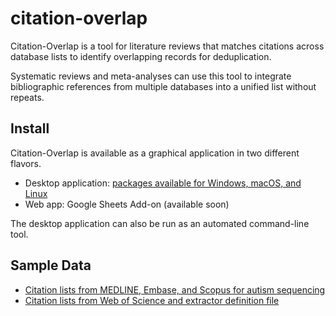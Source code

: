 # citation-overlap
Citation-Overlap is a tool for literature reviews that matches citations across database lists to identify overlapping records for deduplication.

Systematic reviews and meta-analyses can use this tool to integrate bibliographic references from multiple databases into a unified list without repeats.

## Install

Citation-Overlap is available as a graphical application in two different flavors.

- Desktop application: [packages available for Windows, macOS, and Linux](https://github.com/stephansanders/citation-overlap/releases/latest)
- Web app: Google Sheets Add-on (available soon)

The desktop application can also be run as an automated command-line tool.

## Sample Data

- [Citation lists from MEDLINE, Embase, and Scopus for autism sequencing](https://github.com/stephansanders/citation-overlap/releases/download/v0.9.1/AutismSequencingCitations_2020-07-08.zip)
- [Citation lists from Web of Science and extractor definition file](https://github.com/stephansanders/citation-overlap/releases/download/v0.9.1/WebOfScience_2021-05-06.zip)
